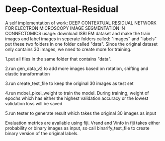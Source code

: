 # Deep-Contextual-Residual
A self implementation of work: DEEP CONTEXTUAL RESIDUAL NETWORK FOR ELECTRON MICROSCOPY IMAGE SEGMENTATION IN CONNECTOMICS
usage: download ISBI EM dataset and make the train images and label images in seperate folders called: "images" and "labels" put these two folders in one folder called "data". Since the original dataset only contains 30 images, we nned to create more for training.

1.put all files in the same folder that contains "data".

2.run gen_data_v2 to add more images based on rotation, shifting and elastic transformation

3.run create_test_file to keep the original 30 images as test set

4.run mdoel_pixel_weight to train the model. During training, weight of epochs which has either the highest validation accuracy or the lowest validation loss will be saved.

5.run tester to generate result which takes the original 30 images as input

Evaluation metrics are available using fiji. Vrand and Vinfo in fiji takes either probability or binary images as input, so call binarify_test_file to create binary version of the original labels.
